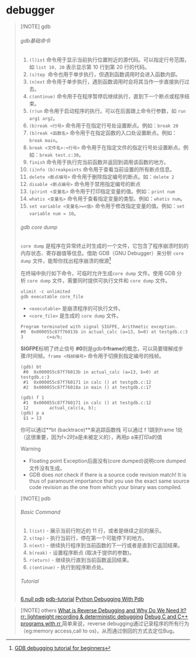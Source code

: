 # debugger

> [!NOTE] gdb
> ###### gdb基础命令
> 1. `(l)ist` 命令用于显示当前执行位置附近的源代码。可以指定行号范围，如 `list 10, 20` 表示显示第 10 行到第 20 行的代码。
> 2. `(s)tep`  命令也用于单步执行，但遇到函数调用时会进入函数内部。
> 3. `(n)ext` 命令用于单步执行，遇到函数调用时会将其当作一步直接执行过去。
> 4. `c(ontinue)` 命令用于在程序暂停后继续执行，直到下一个断点或程序结束。
> 5. `(r)un` 命令用于启动程序的执行。可以在后面跟上命令行参数，如 `run arg1 arg2`。
> 6. `(b)reak <行号>` 命令用于在指定行号处设置断点。例如：`break 20`
> 7.  `(b)reak <函数名>` 命令用于在指定函数的入口处设置断点。例如：`break main`。
> 8.  `break <文件名>:<行号>` 命令用于在指定文件的指定行号处设置断点。例如：`break test.c:30`。
> 9. `finish` 命令用于执行完当前函数并返回到调用该函数的地方。
> 10. `(i)nfo (b)reakpoints` 命令用于查看当前设置的所有断点信息。
> 11. `delete <断点编号>` 命令用于删除指定编号的断点。如：`delete 2`
> 12. `disable <断点编号>` 命令用于禁用指定编号的断点
> 13. `(p)rint <变量名>` 命令用于打印指定变量的值。例如：`print num`
> 14. `whatis <变量名>` 命令用于查看指定变量的类型。例如：`whatis num`。
> 15. `set variable <变量名>=<值>` 命令用于修改指定变量的值。例如：`set variable num = 10`。
>
>
> ###### gdb core dump
> `core dump` 是程序在异常终止时生成的一个文件，它包含了程序崩溃时刻的内存状态、寄存器值等信息。借助 GDB（GNU Debugger）来分析 `core dump` 文件，能帮你找出程序崩溃的根源[^1]
>
>  在终端中执行如下命令，可临时允许生成`core dump` 文件。使用 GDB 分析 `core dump` 文件，需要同时提供可执行文件和 `core dump` 文件。
>```
> ulimit -c unlimited
> gdb executable core_file
>```
>
> - `<executable>` 是崩溃程序的可执行文件。
> - `<core_file>` 是生成的 `core dump` 文件。
> ```
> Program terminated with signal SIGFPE, Arithmetic exception.
> #0  0x000055c87f76013b in actual_calc (a=13, b=0) at testgdb.c:3
> 3         c=a/b;
> ```
> **SIGFPE**标明了终止信号
> **#0**则是gdb中**frame**的概念，可以简要理解成步骤/时间帧。`frame <栈帧编号>` 命令用于切换到指定编号的栈帧。
> ```
> (gdb) bt
>  #0  0x000055c87f76013b in actual_calc (a=13, b=0) at testgdb.c:3
>  #1  0x000055c87f760171 in calc () at testgdb.c:12
>  #2  0x000055c87f76018a in main () at testgdb.c:17
> 
> (gdb) f 1
>  #1  0x000055c87f760171 in calc () at testgdb.c:12
>  12        actual_calc(a, b);
> (gdb) p a
>  $1 = 13
> ```
> 你可以通过**bt (backtrace)**来追踪函数栈
> 可以通过 f 1跳到frame 1处（这很重要，因为f=2时a是未被定义的），再用p a来打印a的值
> > [!warning]
> > - Floating point Exception后面没有(core dumped)说明core dumped文件没有生成。
> > - GDB does _not_ check if there is a source code revision match! It is thus of paramount importance that you use the exact same source code revision as the one from which your binary was compiled.

> [!NOTE] pdb
> ###### Basic Command
> 1. `l(ist)` - 展示当前行附近的 11 行，或者是继续之前的展示。
> 2. `s(tep)` - 执行当前行，停在第一个可能停下的地方。
> 1. `n(ext)` - 继续执行程序到当前函数的下一行或者是直到它返回结果。
> 2. `b(reak)` - 设置程序断点 (取决于提供的参数)。
> 3. `r(eturn)` - 继续执行直到当前函数返回结果。
> 3. `c(ontinue)` - 执行到程序断点处。
> ###### Tutorial
> [6.null pdb](files/slides/6.null/missing%20semester%20en.pdf#page=64&selection=37,0,37,9)
> [pdb-tutorial](https://github.com/MartinLwx/pdb-tutorial?tab=readme-ov-file#pdb-101-pdb-%E4%BB%8B%E7%BB%8D)
> [Python Debugging With Pdb](https://realpython.com/python-debugging-pdb/#toc)

> [!NOTE] others
> [What is Reverse Debugging and Why Do We Need It? ](https://undo.io/resources/reverse-debugging-whitepaper)
> [rr: lightweight recording & deterministic debugging](https://rr-project.org/)
> [Debug C and C++ programs with rr ](https://developers.redhat.com/blog/2021/05/03/instant-replay-debugging-c-and-c-programs-with-rr#requirements_and_setup)
> 简单来说，reverse debugging通过记录程序的所有行为（eg:memory access,call to os)，从而通过倒回的方式去定位Bug。

[^1]:[GDB debugging tutorial for beginners](https://linuxconfig.org/gdb-debugging-tutorial-for-beginners)